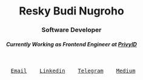 <h1 align="center"> Resky Budi Nugroho </h1>
<h3 align="center">Software Developer</h3>
<h5 align="center">Currently Working as Frontend Engineer at <a href="https://privy.id/">PrivyID</a></h5>
</div>
<br>
<p align="center">
  <samp>
    &nbsp&nbsp&nbsp&nbsp<a href="mailto:resky.been@gmail.com">Email</a>&nbsp&nbsp&nbsp
    <a href="https://id.linkedin.com/in/resky-budi-nugroho-a394681a9">Linkedin</a>&nbsp&nbsp&nbsp    
    <a href="https://t.me/reskybn">Telegram</a>&nbsp&nbsp&nbsp    
    <a href="https://medium.com/@reskyppo">Medium</a>&nbsp&nbsp&nbsp   
  </samp>
</p>
